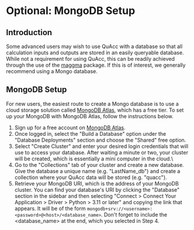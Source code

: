 # Optional: MongoDB Setup

## Introduction

Some advanced users may wish to use QuAcc with a database so that all calculation inputs and outputs are stored in an easily queryable database. While not a requirement for using QuAcc, this can be readily achieved through the use of the [maggma](https://github.com/materialsproject/maggma) package. If this is of interest, we generally recommend using a Mongo database.

## MongoDB Setup

For new users, the easiest route to create a Mongo database is to use a cloud storage solution called [MongoDB Atlas](https://www.mongodb.com/atlas), which has a free tier. To set up your MongoDB with MongoDB Atlas, follow the instructions below.

1. Sign up for a free account on [MongoDB Atlas](https://www.mongodb.com/atlas).
2. Once logged in, select the "Build a Database" option under the "Database Deployments" section and choose the "Shared" free option.
3. Select "Create Cluster" and enter your desired login credentials that will use to access your database. After waiting a minute or two, your cluster will be created, which is essentially a mini computer in the cloud.\
4. Go to the "Collections" tab of your cluster and create a new database. Give the database a unique name (e.g. "LastName_db") and create a collection where your QuAcc data will be stored (e.g. "quacc").
5. Retrieve your MongoDB URI, which is the address of your MongoDB cluster. You can find your database's URI by clicking the "Database" section in the sidebar and then selecting "Connect > Connect Your Application > Driver > Python > 3.11 or later" and copying the link that appears. It will be of the form `mongodb+srv://<username>:<password>@<host>/<database_name>`. Don't forget to include the <database_name> at the end, which you selected in Step 4.